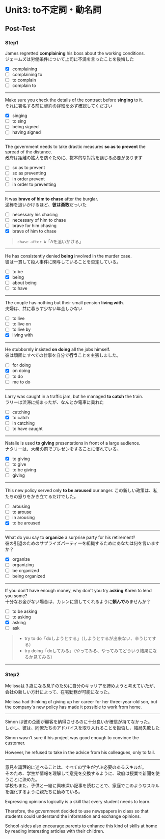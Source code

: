 # Unit3: to不定詞・動名詞

## Post-Test

### Step1

James regretted **complaining** his boss about the working conditions.  
ジェームズは労働条件について上司に不満を言ったことを後悔した

- [x] complaining
- [ ] complaining to
- [ ] to complain
- [ ] complain to

---

Make sure you check the details of the contract before **singing** to it.  
それに署名する前に契約の詳細を必ず確認してください

- [x] singing
- [ ] to sing
- [ ] being signed
- [ ] having signed

---

The government needs to take drastic measures **so as to prevent** the spread of the distance.  
政府は距離の拡大を防ぐために、抜本的な対策を講じる必要があります

- [ ] so as to prevent
- [ ] so as preventing
- [ ] in order prevent
- [ ] in order to preventing

---

It was **brave of him to chase** after the burglar.  
泥棒を追いかけるほど、**彼は勇敢**だっいた

- [ ] necessary his chasing
- [ ] necessary of him to chase
- [ ] brave for him chasing
- [x] brave of him to chase

> `chase after A`「Aを追いかける」

---

He has consistently denied **being** involved in the murder case.  
彼は一貫して殺人事件に関与していることを否定している。

- [ ] to be
- [x] being
- [ ] about being
- [ ] to have

---

The couple has nothing but their small pension **living with**.  
夫婦は、共に暮らす少ない年金しかない

- [ ] to live
- [ ] to live on
- [ ] to live by
- [x] living with

---

He stubbornly insisted **on doing** all the jobs himself.  
彼は頑固にすべての仕事を自分で**行う**ことを主張しました。

- [ ] for doing
- [x] on doing
- [ ] to do
- [ ] me to do

---

Larry was caught in a traffic jam, but he managed **to catch** the train.  
ラリーは渋滞に捕まったが、なんとか電車に乗れた

- [ ] catching
- [x] to catch
- [ ] in catching
- [ ] to have caught

---

Natalie is used **to giving** presentations in front of a large audience.  
ナタリーは、大衆の前でプレゼンをすることに慣れている。

- [x] to giving
- [ ] to give
- [ ] to be giving
- [ ] giving

---

This new policy served only **to be aroused** our anger.
この新しい政策は、私たちの怒りをかき立てるだけでした。

- [ ] arousing
- [ ] to arouse
- [ ] in arousing
- [x] to be aroused

---

What do you say to **organize** a surprise party for his retirement?  
彼の引退のためのサプライズパーティーを組織するためにあなたは何を言いますか？

- [x] organize
- [ ] organizing
- [ ] be organized
- [ ] being organized

---

If you don't have enough money, why don't you try **asking** Karen to lend you some?  
十分なお金がない場合は、カレンに貸してくれるように**頼んで**みませんか？

- [ ] to be asking
- [ ] to asking
- [x] asking
- [ ] ask

> - try to do「doしようとする」（しようとするが出来ない、辛うじてする）
> - try doing「doしてみる」（やってみる、やってみてどういう結果になるか見てみる）

---

### Step2

Melissaは３歳になる息子のために自分のキャリアを諦めようと考えていたが、会社の新しい方針によって、在宅勤務が可能になった。

Melissa had thinking of giving up her career for her three-year-old son, but the company's new policy has made it possible to work from home.

---

Simon は彼の企画が顧客を納得させるのに十分良いか確信が持てなかった。  
しかし、彼は、同僚たちのアドバイスを取り入れることを拒否し、結局失敗した

Simon wasn't sure if his project was good enough to convince the customer.

However, he refused to take in the advice from his colleagues, only to fail.

---

意見を論理的に述べることは、すべての学生が学ぶ必要のあるスキルだ。  
そのため、学生が情報を理解して意見を交換するように、政府は授業で新聞を使うことに決めた。  
学校もまた、子供と一緒に興味深い記事を読むことで、家庭でこのようなスキルを強化するように親たちに勧めている。

Expressing opinions logically is a skill that every student needs to learn.  

Therefore, the government decided to use newspapers in class so that students could understand the information and exchange opinions.

School-sides also encourage parents to enhance this kind of skills at home by reading interesting articles with their children.

